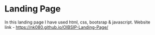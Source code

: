 # Landing Page
In this landing page I have used html, css, bootsrap & javascript.
Website link - https://nk080.github.io/OIBSIP-Landing-Page/
